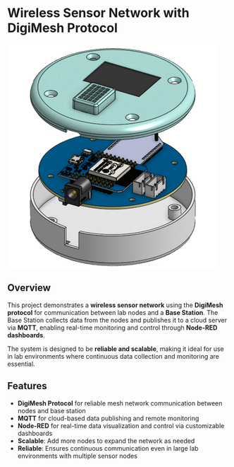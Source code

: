 # Wireless Sensor Network with DigiMesh Protocol

![3DModel](3DModel.png)

## Overview

This project demonstrates a **wireless sensor network** using the **DigiMesh protocol** for communication between lab nodes and a **Base Station**. The Base Station collects data from the nodes and publishes it to a cloud server via **MQTT**, enabling real-time monitoring and control through **Node-RED dashboards**.

The system is designed to be **reliable and scalable**, making it ideal for use in lab environments where continuous data collection and monitoring are essential.

## Features

- **DigiMesh Protocol** for reliable mesh network communication between nodes and base station
- **MQTT** for cloud-based data publishing and remote monitoring
- **Node-RED** for real-time data visualization and control via customizable dashboards
- **Scalable**: Add more nodes to expand the network as needed
- **Reliable**: Ensures continuous communication even in large lab environments with multiple sensor nodes